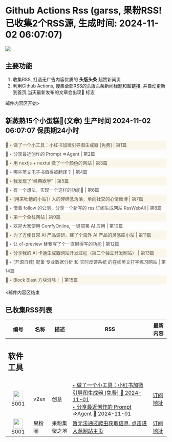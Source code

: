 # Github Actions Rss (garss, 果粉RSS! 已收集2个RSS源, 生成时间: 2024-11-02 06:07:07)

![](https://cdn.jsdelivr.net/gh/xinkeji/garss/_media/ga-rss.png)



## 主要功能
1. 收集RSS, 打造无广告内容优质的 **头版头条** 超赞新闻页
2. 利用Github Actions, 搜集全部RSS的头版头条新闻标题和超链接, 并自动更新到首页,当天最新发布的文章会出现🌈 标志

邮件内容区开始>
<h2>新蒸熟15个小蛋糕🍰(文章) 生产时间 2024-11-02 06:07:07 保质期24小时</h2>

<div style='line-height:3;background-color:#FAF6EA;' ><a href='https://www.v2ex.com/t/1085916#reply1' style="line-height:2;text-decoration:none;display:block;color:#584D49;">🌈 ‣ 做了一个小工具：小红书加微引导图生成器 [免费] | 第1篇</a></div><div style='line-height:3;' ><a href='https://www.v2ex.com/t/1085897#reply2' style="line-height:2;text-decoration:none;display:block;color:#584D49;">🌈 ‣ 分享最近创作的 Prompt =>Agent | 第2篇</a></div><div style='line-height:3;background-color:#FAF6EA;' ><a href='https://www.v2ex.com/t/1085585#reply27' style="line-height:2;text-decoration:none;display:block;color:#584D49;">🌈 ‣ 用 nextjs + nextui 做了一个颜色的网站 | 第3篇</a></div><div style='line-height:3;' ><a href='https://www.v2ex.com/t/1085886#reply17' style="line-height:2;text-decoration:none;display:block;color:#584D49;">🌈 ‣ 哪些英文电子书值得被翻译？ | 第4篇</a></div><div style='line-height:3;background-color:#FAF6EA;' ><a href='https://www.v2ex.com/t/1085876#reply8' style="line-height:2;text-decoration:none;display:block;color:#584D49;">🌈 ‣ 我发现了“经典欲学” | 第5篇</a></div><div style='line-height:3;' ><a href='https://www.v2ex.com/t/1085795#reply19' style="line-height:2;text-decoration:none;display:block;color:#584D49;">🌈 ‣ 有一个想法，实现一个这样的功能🧐 | 第6篇</a></div><div style='line-height:3;background-color:#FAF6EA;' ><a href='https://www.v2ex.com/t/1085840#reply3' style="line-height:2;text-decoration:none;display:block;color:#584D49;">🌈 ‣ [用来吐槽的小站] i 人的碎碎念角落，单向社交的心情微博 | 第7篇</a></div><div style='line-height:3;' ><a href='https://www.v2ex.com/t/1085849#reply0' style="line-height:2;text-decoration:none;display:block;color:#584D49;">🌈 ‣ 借着 follow 的公测，分享一个新写的 rss 订阅生成网站 RssWebAll | 第8篇</a></div><div style='line-height:3;background-color:#FAF6EA;' ><a href='https://www.v2ex.com/t/1085743#reply4' style="line-height:2;text-decoration:none;display:block;color:#584D49;">🌈 ‣ 第一个全栈网站 | 第9篇</a></div><div style='line-height:3;' ><a href='https://www.v2ex.com/t/1085826#reply0' style="line-height:2;text-decoration:none;display:block;color:#584D49;">🌈 ‣ 欢迎大家使用 ComfyOnline, 一键部署 AI 应用 | 第10篇</a></div><div style='line-height:3;background-color:#FAF6EA;' ><a href='https://www.v2ex.com/t/1085787#reply0' style="line-height:2;text-decoration:none;display:block;color:#584D49;">🌈 ‣ 为了方便日常 AI 产品调研，建了个海外 AI 产品的灵感库小站 | 第11篇</a></div><div style='line-height:3;' ><a href='https://www.v2ex.com/t/1085582#reply15' style="line-height:2;text-decoration:none;display:block;color:#584D49;">🌈 ‣ 让 o1-preview 替我写了个一直懒得写的功能 | 第12篇</a></div><div style='line-height:3;background-color:#FAF6EA;' ><a href='https://www.v2ex.com/t/1085660#reply1' style="line-height:2;text-decoration:none;display:block;color:#584D49;">🌈 ‣ 分享我的 AI 卡通生成器网站开发过程（第二个独立开发网站） | 第13篇</a></div><div style='line-height:3;' ><a href='https://www.v2ex.com/t/1085706#reply0' style="line-height:2;text-decoration:none;display:block;color:#584D49;">🌈 ‣ [开源自荐] 配备 专业数据分析 和 实时反馈系统 的在线英文打字练习网站 | 第14篇</a></div><div style='line-height:3;background-color:#FAF6EA;' ><a href='https://www.v2ex.com/t/1085609#reply0' style="line-height:2;text-decoration:none;display:block;color:#584D49;">🌈 ‣ Block Blast 方块消除！ | 第15篇</a></div>

<邮件内容区结束

## 已收集RSS列表

| 编号 | 名称 | 描述 | RSS | 最新内容 |
| --- | --- | --- | --- | --- |
| <h2 id="软件工具">软件工具</h2> |  |   |  |  |
| <div id="S001" style="text-align: center;"><img src="https://cdn.jsdelivr.net/gh/zhaoolee/garss/_media/favicon/S001.png" width="30px" style="width:30px;height: auto;"/><br><span>S001</span></div> | v2ex | 创意 | [‣ 做了一个小工具：小红书加微引导图生成器 \[免费\] 🌈 2024-11-01](https://www.v2ex.com/t/1085916#reply1)<br/>[‣ 分享最近创作的 Prompt =>Agent 🌈 2024-11-01](https://www.v2ex.com/t/1085897#reply2) | [订阅地址](https://www.v2ex.com/feed/tab/creative.xml) |
| <div id="S001" style="text-align: center;"><img src="https://cdn.jsdelivr.net/gh/zhaoolee/garss/_media/favicon/S001.png" width="30px" style="width:30px;height: auto;"/><br><span>S001</span></div> | 果粉圈 | 果粉集聚之地 | [暂无法通过爬虫获取信息, 点击进入源网站主页](https://g0f.cn) | [订阅地址](https://g0f.cn/rss.xml) |



